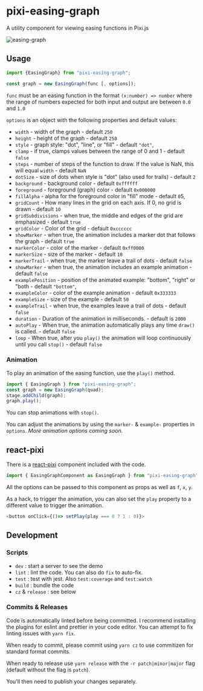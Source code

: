 # pixi-easing-graph

A utility component for viewing easing functions in Pixi.js

![easing-graph](https://user-images.githubusercontent.com/141928/205437278-2502105e-e92d-4eab-a110-613ac6a5ab9c.png)

## Usage

```js
import {EasingGraph} from "pixi-easing-graph";

const graph = new EasingGraph(func [, options]);
```

`func` must be an easing function in the format `(x:number) => number` where the range of numbers expected for both input and output are between `0.0` and `1.0`

`options` is an object with the following properties and default values:

- `width` - width of the graph - default `250`
- `height` - height of the graph - default `250`
- `style` - graph style: "dot", "line", or "fill" - default `"dot"`,
- `clamp` - if true, clamps values between the range of 0 and 1 - default `false`
- `steps` - number of steps of the function to draw. If the value is NaN, this will equal `width` - default `NaN`
- `dotSize` - size of dots when style is "dot" (also used for trails) - default `2`
- `background` - background color - default `0xffffff`
- `foreground` - foreground (graph) color - default `0x000000`
- `fillAlpha` - alpha for the foreground color in "fill" mode - default `0`5,
- `gridCount` - How many lines in the grid on each axis. If 0, no grid is drawn - default `10`
- `gridSubdivisions` - when true, the middle and edges of the grid are emphasized - default `true`
- `gridColor` - Color of the grid - default `0xcccccc`
- `showMarker` - when true, the animation includes a marker dot that follows the graph - default `true`
- `markerColor` - color of the marker - default `0xff0000`
- `markerSize` - size of the marker - default `10`
- `markerTrail` - when true, the marker leave a trail of dots - default `false`
- `showMarker` - when true, the animation includes an example animation - default `false`
- `examplePosition` - position of the animated example: "bottom", "right" or "both - default `"bottom"`,
- `exampleColor` - color of the example animation - default `0x333333`
- `exampleSize` - size of the example - default `50`
- `exampleTrail` - when true, the examples leave a trail of dots - default `false`
- `duration` - Duration of the animation in milliseconds. - default is `2000`
- `autoPlay` - When true, the animation automatically plays any time `draw()` is called. - default `false`
- `loop` - When true, after you `play()` the animation will loop continuously until you call `stop()` - default `false`

### Animation

To play an animation of the easing function, use the `play()` method.

```js
import { EasingGraph } from "pixi-easing-graph";
const graph = new EasingGraph(quad);
stage.addChild(graph);
graph.play();
```

You can stop animations with `stop()`.

You can adjust the animations by using the `marker-` & `example-` properties in `options`. _More animation options coming soon._

## react-pixi

There is a [react-pixi](https://github.com/inlet/react-pixi) component included with the code.

```js
import { EasingGraphComponent as EasingGraph } from "pixi-easing-graph";
```

All the options can be passed to this component as props as well as `f`, `x`, `y`.

As a hack, to trigger the animation, you can also set the `play` property to a different value to trigger the animation.

```js
<button onClick={()=> setPlay(play === 0 ? 1 : 0)}>
```

## Development

### Scripts

- `dev` : start a server to see the demo
- `lint` : lint the code. You can also do `fix` to auto-fix.
- `test` : test with jest. Also `test:coverage` and `test:watch`
- `build` : bundle the code
- `cz` & `release` : see below

### Commits & Releases

Code is automatically linted before being committed. I recommend installing the plugins for eslint and prettier in your code editor. You can attempt to fix linting issues with `yarn fix`.

When ready to commit, please commit using `yarn cz` to use commitizen for standard format commits.

When ready to release use `yarn release` with the `-r patch|minor|major` flag (default without the flag is `patch`).

You'll then need to publish your changes separately.
